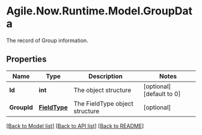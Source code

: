 # Agile.Now.Runtime.Model.GroupData
The record of Group information.

## Properties

Name | Type | Description | Notes
------------ | ------------- | ------------- | -------------
**Id** | **int** | The  object structure | [optional] [default to 0]
**GroupId** | [**FieldType**](FieldType.md) | The FieldType object structure | [optional] 

[[Back to Model list]](../../README.md#documentation-for-models) [[Back to API list]](../../README.md#documentation-for-api-endpoints) [[Back to README]](../../README.md)

